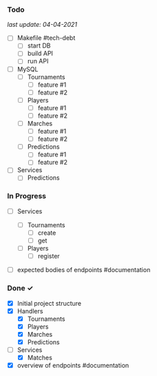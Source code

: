 ### Todo

_last update: 04-04-2021_

- [ ] Makefile #tech-debt
  - [ ] start DB
  - [ ] build API
  - [ ] run API
- [ ] MySQL
  - [ ] Tournaments
    - [ ] feature #1
    - [ ] feature #2
  - [ ] Players
    - [ ] feature #1
    - [ ] feature #2
  - [ ] Marches
    - [ ] feature #1
    - [ ] feature #2
  - [ ] Predictions
    - [ ] feature #1
    - [ ] feature #2
- [ ] Services
  - [ ] Predictions

### In Progress

- [ ] Services
  - [ ] Tournaments
    - [ ] create
    - [ ] get
  - [ ] Players
    - [ ] register
- [ ] expected bodies of endpoints #documentation


### Done ✓
- [x] Initial project structure
- [x] Handlers
  - [x] Tournaments
  - [x] Players
  - [x] Marches
  - [x] Predictions
- [ ] Services
  - [x] Matches
- [x] overview of endpoints #documentation

